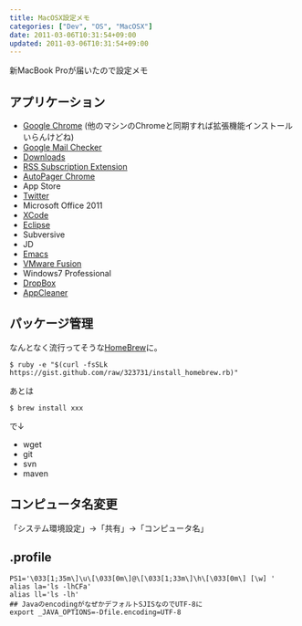 ```yaml
---
title: MacOSX設定メモ
categories: ["Dev", "OS", "MacOSX"]
date: 2011-03-06T10:31:54+09:00
updated: 2011-03-06T10:31:54+09:00
---
```


新MacBook Proが届いたので設定メモ

## アプリケーション

 - [Google Chrome][1] (他のマシンのChromeと同期すれば拡張機能インストールいらんけどね)
  - [Google Mail Checker][2]
  - [Downloads][3]
  - [RSS Subscription Extension][4]
  - [AutoPager Chrome][5]
 - App Store
  - [Twitter][6]
 - Microsoft Office 2011
 - [XCode][7]
 - [Eclipse][8]
  - Subversive
  - JD
 - [Emacs][9]
 - [VMware Fusion][10]
  - Windows7 Professional
 - [DropBox][11]
 - [AppCleaner][12]

## パッケージ管理
なんとなく流行ってそうな[HomeBrew][13]に。

    $ ruby -e "$(curl -fsSLk https://gist.github.com/raw/323731/install_homebrew.rb)"

あとは

    $ brew install xxx
で↓

 - wget
 - git
 - svn
 - maven

## コンピュータ名変更

「システム環境設定」→「共有」→「コンピュータ名」

## .profile

    PS1='\033[1;35m\]\u\[\033[0m\]@\[\033[1;33m\]\h\[\033[0m\] [\w] '
    alias la='ls -lhCFa'
    alias ll='ls -lh'
    ## JavaのencodingがなぜかデフォルトSJISなのでUTF-8に
    export _JAVA_OPTIONS=-Dfile.encoding=UTF-8


  [1]: http://www.google.co.jp/chrome/intl/ja/landing_ch.html
  [2]: https://chrome.google.com/webstore/detail/mihcahmgecmbnbcchbopgniflfhgnkff
  [3]: https://chrome.google.com/webstore/detail/jfchnphgogjhineanplmfkofljiagjfb
  [4]: https://chrome.google.com/webstore/detail/nlbjncdgjeocebhnmkbbbdekmmmcbfjd
  [5]: https://chrome.google.com/webstore/detail/mmgagnmbebdebebbcleklifnobamjonh
  [6]: http://itunes.apple.com/jp/app/twitter/id409789998?mt=12
  [7]: http://developer.apple.com/technologies/xcode.html
  [8]: http://www.eclipse.org/downloads/
  [9]: http://www.emacsformacosx.com/
  [10]: https://www.vmware.com/jp/products/fusion/
  [11]: http://www.dropbox.com/downloading
  [12]: http://www.freemacsoft.net/AppCleaner/
  [13]: https://github.com/mxcl/homebrew/wiki/installation
